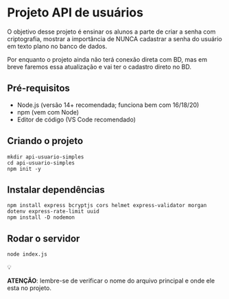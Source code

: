 # Projeto API de usuários

O objetivo desse projeto é ensinar os alunos a parte de criar a senha com criptografia, mostrar a importância de NUNCA cadastrar a senha do usuário em texto plano no banco de dados.

Por enquanto o projeto ainda não terá conexão direta com BD, mas em breve faremos essa atualização e vai ter o cadastro direto no BD.

## Pré-requisitos
- Node.js (versão 14+ recomendada; funciona bem com 16/18/20)
- npm (vem com Node)
- Editor de código (VS Code recomendado)

## Criando o projeto
```
mkdir api-usuario-simples
cd api-usuario-simples
npm init -y
```

## Instalar dependências
```
npm install express bcryptjs cors helmet express-validator morgan dotenv express-rate-limit uuid
npm install -D nodemon
```

## Rodar o servidor
```
node index.js
```
<aside>
💡

**ATENÇÃO**: lembre-se de verificar o nome do arquivo principal e onde ele esta no projeto.

</aside>

